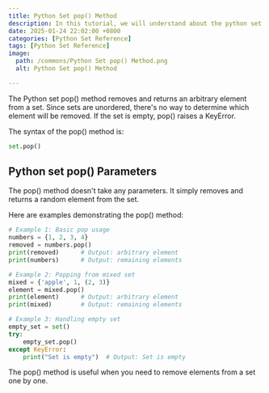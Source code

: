 ```yaml
---
title: Python Set pop() Method 
description: In this tutorial, we will understand about the python set pop() method and its uses.
date: 2025-01-24 22:02:00 +0800
categories: [Python Set Reference]
tags: [Python Set Reference]
image:
  path: /commons/Python Set pop() Method.png
  alt: Python Set pop() Method 

---
```


The Python set pop() method removes and returns an arbitrary element from a set. Since sets are unordered, there's no way to determine which element will be removed. If the set is empty, pop() raises a KeyError.

The syntax of the pop() method is:

```python
set.pop()
```

<script type="text/javascript">
	atOptions = {
		'key' : '98858c4e91885e00ea9926beee01c03e',
		'format' : 'iframe',
		'height' : 90,
		'width' : 728,
		'params' : {}
	};
</script>
<script type="text/javascript" src="//www.highperformanceformat.com/98858c4e91885e00ea9926beee01c03e/invoke.js"></script>
## Python set pop() Parameters

The pop() method doesn't take any parameters. It simply removes and returns a random element from the set.

<script type="text/javascript">
	atOptions = {
		'key' : '98858c4e91885e00ea9926beee01c03e',
		'format' : 'iframe',
		'height' : 90,
		'width' : 728,
		'params' : {}
	};
</script>
<script type="text/javascript" src="//www.highperformanceformat.com/98858c4e91885e00ea9926beee01c03e/invoke.js"></script>
Here are examples demonstrating the pop() method:

```python
# Example 1: Basic pop usage
numbers = {1, 2, 3, 4}
removed = numbers.pop()
print(removed)      # Output: arbitrary element
print(numbers)      # Output: remaining elements

# Example 2: Popping from mixed set
mixed = {'apple', 1, (2, 3)}
element = mixed.pop()
print(element)      # Output: arbitrary element
print(mixed)        # Output: remaining elements

# Example 3: Handling empty set
empty_set = set()
try:
    empty_set.pop()
except KeyError:
    print("Set is empty")  # Output: Set is empty
```

<script type="text/javascript">
	atOptions = {
		'key' : '98858c4e91885e00ea9926beee01c03e',
		'format' : 'iframe',
		'height' : 90,
		'width' : 728,
		'params' : {}
	};
</script>
<script type="text/javascript" src="//www.highperformanceformat.com/98858c4e91885e00ea9926beee01c03e/invoke.js"></script>
The pop() method is useful when you need to remove elements from a set one by one.